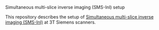 Simultaneous multi-slice inverse imaging (SMS-InI) setup

This repository describes the setup of [Simultaneous multi-slice inverse imaging (SMS-InI)](https://pubmed.ncbi.nlm.nih.gov/29208906/) at 3T Siemens scanners. 
